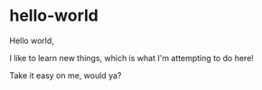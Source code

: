 # hello-world

Hello world,

I like to learn new things, which is what I'm attempting to do here!

Take it easy on me, would ya?

